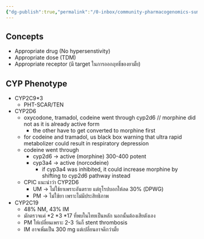 ```yaml
---
{"dg-publish":true,"permalink":"/0-inbox/community-pharmacogenomics-summary/","tags":["pharmacogenomics"],"created":"2024-01-24T23:27:39.650+07:00","updated":"2025-09-14T21:22:18.050+07:00"}
---
```


## Concepts
- Appropriate drug (No hypersenstivity)
- Appropriate dose (TDM)
- Appropriate receptor (มี target ในการออกฤทธิ์ของยามั้ย)

## CYP Phenotype
- CYP2C9\*3 
	- PHT-SCAR/TEN
- CYP2D6
	- oxycodone, tramadol, codeine went through cyp2d6 // morphine did not as it is already active form
		- the other have to get converted to morphine first
	- for codeine and tramadol, us black box warning that ultra rapid metabolizer could result in respiratory depression 
	- codeine went through
		- cyp2d6 -> active (morphine) 300-400 potent
		- cyp3a4 -> active (norcodeine)
			- if cyp3a4 was inhibited, it could increase morphine by shifting to cyp2d6 pathway instead
	- CPIC แนะนำว่า CYP2D6
		- UM -> ไม่ใช้ยาเพราะอันตราย แต่ยุโรปบอกให้ลด 30% (DPWG)
		- PM -> ไม่ใช้ยา เพราะไม่มีประสิทธิภาพ
- CYP2C19
	- 48% NM, 43% IM
	- มักตรวจแค่ \*2 \*3 \*17 ที่พบในไทยเป็นหลัก นอกนั้นต้องเสียตังเอง
	- PM ให้เปลี่ยนเพราะ 2-3 วันก็ stent thrombosis
	- IM อาจเพิ่มเป็น 300 mg แต่เปลี่ยนอาจดีกว่ามั้ย